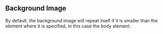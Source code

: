 <!DOCTYPE html>
<html>
<head>
<style>
body {
  background-image: url('jpg.webp');
}
</style>
</head>
<body>

<h2>Background Image</h2>

<p>By default, the background image will repeat itself if it is smaller than the element where it is specified, in this case the body element.</p>

</body>
</html>
